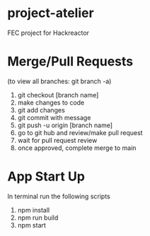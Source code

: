 # project-atelier
FEC project for Hackreactor

<h1>Merge/Pull Requests</h1>

(to view all branches: git branch -a)

1. git checkout [branch name]
2. make changes to code
3. git add changes
4. git commit with message
5. git push -u origin [branch name]
6. go to git hub and review/make pull request
7. wait for pull request review
8. once approved, complete merge to main

<h1>App Start Up</h1>

In terminal run the following scripts

1. npm install
2. npm run build
3. npm start
